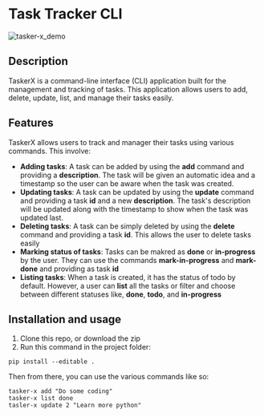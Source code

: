 # Task Tracker CLI
![tasker-x_demo](https://github.com/user-attachments/assets/6dc5d0a7-5c01-4021-9d24-e955264a7df3)

## Description
TaskerX is a command-line interface (CLI) application built for the management and tracking of tasks. This application allows users to add, delete, update, list, and manage their tasks easily.

## Features
TaskerX allows users to track and manager their tasks using various commands. This involve:
- **Adding tasks**: A task can be added by using the **add** command and providing a **description**. The task will be given an automatic idea and a timestamp so the user can be aware when the task was created.
- **Updating tasks**: A task can be updated by using the **update** command and providing a task **id** and a new **description**. The task's description will be updated along with the timestamp to show when the task was updated last.
- **Deleting tasks**: A task can be simply deleted by using the **delete** command and providing a task **id**. This allows the user to delete tasks easily
- **Marking status of tasks**: Tasks can be makred as **done** or **in-progress** by the user. They can use the commands **mark-in-progress** and **mark-done** and providing as task **id**
- **Listing tasks**: When a task is created, it has the status of todo by default. However, a user can **list** all the tasks or filter and choose between different statuses like, **done**, **todo**, and **in-progress**

## Installation and usage
1. Clone this repo, or download the zip
2. Run this command in the project folder:
```
pip install --editable .
```

Then from there, you can use the various commands like so:
```
tasker-x add "Do some coding"
tasker-x list done
tasler-x update 2 "Learn more python"
```

